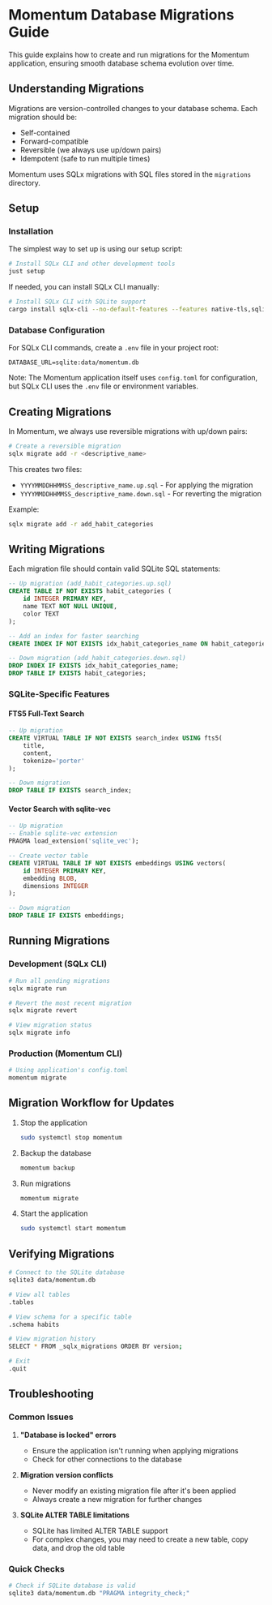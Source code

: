 # Momentum Database Migrations Guide

This guide explains how to create and run migrations for the Momentum application, ensuring smooth database schema evolution over time.

## Understanding Migrations

Migrations are version-controlled changes to your database schema. Each migration should be:

- Self-contained
- Forward-compatible
- Reversible (we always use up/down pairs)
- Idempotent (safe to run multiple times)

Momentum uses SQLx migrations with SQL files stored in the `migrations` directory.

## Setup

### Installation

The simplest way to set up is using our setup script:

```bash
# Install SQLx CLI and other development tools
just setup
```

If needed, you can install SQLx CLI manually:

```bash
# Install SQLx CLI with SQLite support
cargo install sqlx-cli --no-default-features --features native-tls,sqlite
```

### Database Configuration

For SQLx CLI commands, create a `.env` file in your project root:

```dotenv
DATABASE_URL=sqlite:data/momentum.db
```

Note: The Momentum application itself uses `config.toml` for configuration, but SQLx CLI uses the `.env` file or environment variables.

## Creating Migrations

In Momentum, we always use reversible migrations with up/down pairs:

```bash
# Create a reversible migration
sqlx migrate add -r <descriptive_name>
```

This creates two files:

- `YYYYMMDDHHMMSS_descriptive_name.up.sql` - For applying the migration
- `YYYYMMDDHHMMSS_descriptive_name.down.sql` - For reverting the migration

Example:

```bash
sqlx migrate add -r add_habit_categories
```

## Writing Migrations

Each migration file should contain valid SQLite SQL statements:

```sql
-- Up migration (add_habit_categories.up.sql)
CREATE TABLE IF NOT EXISTS habit_categories (
    id INTEGER PRIMARY KEY,
    name TEXT NOT NULL UNIQUE,
    color TEXT
);

-- Add an index for faster searching
CREATE INDEX IF NOT EXISTS idx_habit_categories_name ON habit_categories(name);
```

```sql
-- Down migration (add_habit_categories.down.sql)
DROP INDEX IF EXISTS idx_habit_categories_name;
DROP TABLE IF EXISTS habit_categories;
```

### SQLite-Specific Features

#### FTS5 Full-Text Search

```sql
-- Up migration
CREATE VIRTUAL TABLE IF NOT EXISTS search_index USING fts5(
    title,
    content,
    tokenize='porter'
);

-- Down migration
DROP TABLE IF EXISTS search_index;
```

#### Vector Search with sqlite-vec

```sql
-- Up migration
-- Enable sqlite-vec extension
PRAGMA load_extension('sqlite_vec');

-- Create vector table
CREATE VIRTUAL TABLE IF NOT EXISTS embeddings USING vectors(
    id INTEGER PRIMARY KEY,
    embedding BLOB,
    dimensions INTEGER
);

-- Down migration
DROP TABLE IF EXISTS embeddings;
```

## Running Migrations

### Development (SQLx CLI)

```bash
# Run all pending migrations
sqlx migrate run

# Revert the most recent migration
sqlx migrate revert

# View migration status
sqlx migrate info
```

### Production (Momentum CLI)

```bash
# Using application's config.toml
momentum migrate
```

## Migration Workflow for Updates

1. Stop the application

   ```bash
   sudo systemctl stop momentum
   ```

2. Backup the database

   ```bash
   momentum backup
   ```

3. Run migrations

   ```bash
   momentum migrate
   ```

4. Start the application

   ```bash
   sudo systemctl start momentum
   ```

## Verifying Migrations

```bash
# Connect to the SQLite database
sqlite3 data/momentum.db

# View all tables
.tables

# View schema for a specific table
.schema habits

# View migration history
SELECT * FROM _sqlx_migrations ORDER BY version;

# Exit
.quit
```

## Troubleshooting

### Common Issues

1. **"Database is locked" errors**
   - Ensure the application isn't running when applying migrations
   - Check for other connections to the database

2. **Migration version conflicts**
   - Never modify an existing migration file after it's been applied
   - Always create a new migration for further changes

3. **SQLite ALTER TABLE limitations**
   - SQLite has limited ALTER TABLE support
   - For complex changes, you may need to create a new table, copy data, and drop the old table

### Quick Checks

```bash
# Check if SQLite database is valid
sqlite3 data/momentum.db "PRAGMA integrity_check;"
```
